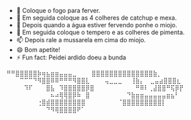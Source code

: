 - 👋 Coloque o fogo para ferver.
- 👀 Em seguida coloque as 4 colheres de catchup e mexa.
- 🌱 Depois quando a água estiver fervendo ponhe o miojo.
- 💞️ Em seguida coloque o tempero e as colheres de pimenta.
- 📫 Depois rale a mussarela em cima do miojo.
- 😄 Bom apetite!
- ⚡ Fun fact: Peidei ardido doeu a bunda

⠛⠛⣿⣿⣿⣿⣿⡷⢶⣦⣶⣶⣤⣤⣤⣀
⠀⠀⠀⣿⣿⣿⣿⣿⣿⣿⣿⣿⣿⣿⣿⣿⣿⣷⡀
⠀⠀⠀⠉⠉⠉⠙⠻⣿⣿⠿⠿⠛⠛⠛⠻⣿⣿⣇⠀
⠀⠀⢤⣀⣀⣀⠀⠀⢸⣷⡄⠀ ⣀⣤⣴⣿⣿⣿⣆
⠀⠀⠀⠀⠹⠏⠀⠀⠀⣿⣧⠀⠹⣿⣿⣿⣿⣿⡿⣿
⠀⠀⠀⠀⠀⠀⠀⠀⠀⠛⠿⠇⢀⣼⣿⣿⠛⢯⡿⡟
⠀⠀⠀⠀⠀⠀⠀⠀⠀⠀⠦⠴⢿⢿⣿⡿⠷⠀⣿⠀
⠀⠀⠀⠀⠀⠀⠀⠙⣷⣶⣶⣤⣤⣤⣤⣤⣶⣦⠃
⠀⠀⠀⠀⠀⠀⠀⢐⣿⣾⣿⣿⣿⣿⣿⣿⣿⣿
⠀⠀⠀⠀⠀⠀⠀⠈⣿⣿⣿⣿⣿⣿⣿⣿⣿⡇
⠀⠀⠀⠀⠀⠀⠀⠀⠀⠙⠻⢿⣿⣿⣿⣿⠟⠁
<!---
oBabaluca/oBabaluca is a ✨ special ✨ repository because its `README.md` (this file) appears on your GitHub profile.
You can click the Preview link to take a look at your changes.
--->
